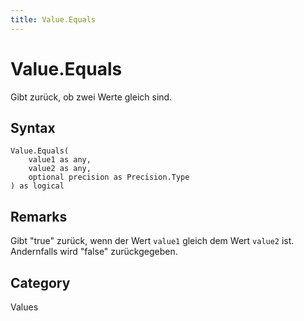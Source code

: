 ```yaml
---
title: Value.Equals
---
```


# Value.Equals


Gibt zurück, ob zwei Werte gleich sind.


## Syntax

```powerquery
Value.Equals(
    value1 as any,
    value2 as any,
    optional precision as Precision.Type
) as logical
```


## Remarks

Gibt "true" zurück, wenn der Wert <code>value1</code> gleich dem Wert <code>value2</code> ist. Andernfalls wird "false" zurückgegeben.



## Category
Values
